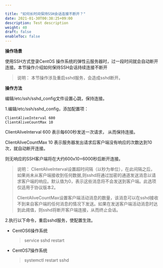 ```yaml
---

title: "如何长时间保持SSH会话连接不断开？"
date: 2021-01-30T00:38:25+09:00
description: Test description
weight: 40
draft: false
enableToc: false
---
```


**操作场景**

使用SSH方式登录CentOS 操作系统的弹性云服务器时，过一段时间就会自动断开连接。本节操作介绍如何保持SSH会话持续连接不断开

>说明：
>本节操作涉及重启sshd服务，会造成sshd断开。

**操作方法**

编辑/etc/ssh/sshd_config文件设置心跳，保持连接。

1.编辑/etc/ssh/sshd_config，添加配置项：

```
ClientAliveInterval 600      
ClientAliveCountMax 10
```

ClientAliveInterval 600 表示每600秒发送一次请求， 从而保持连接。

ClientAliveCountMax 10 表示服务器发出请求后客户端没有响应的次数达到10次，就自动断开连接。

则无响应的SSH客户端将在大约600x10=6000秒后断开连接。

>说明：
>ClientAliveInterval设置超时间隔（以秒为单位），在此间隔之后，如果尚未从客户端接收到任何数据,则sshd将通过加密的通道发送消息以请求客户端的响应。默认值为0，表示这些消息将不会发送到客户端。此选项仅适用于协议版本2。
>
>ClientAliveCountMax设置客户端活动消息的数量，该消息可以在sshd接收不到来自客户端的任何消息的情况下发送。如果在发送客户端活动消息时达到此阈值，则sshd将断开客户端连接，从而终止会话。

2.执行以下命令，重启sshd服务，使配置生效。

- CentOS6操作系统

  >service sshd restart

- CentOS7操作系统

  > systemctl restart sshd

